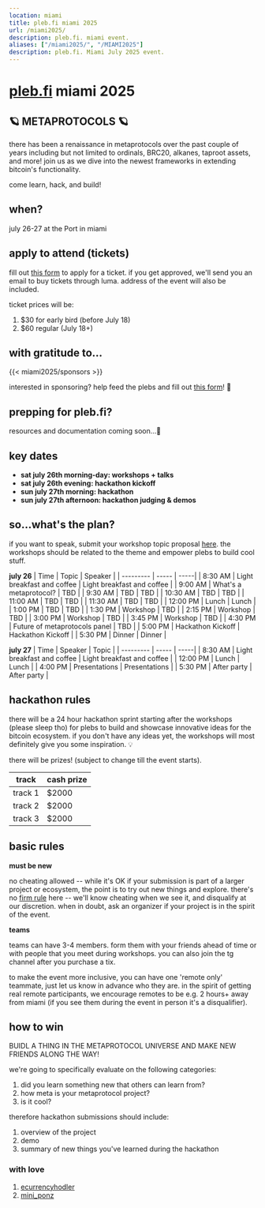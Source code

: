 ```yaml
---
location: miami
title: pleb.fi miami 2025
url: /miami2025/
description: pleb.fi. miami event.
aliases: ["/miami2025/", "/MIAMI2025"]
description: pleb.fi. Miami July 2025 event.
---
```

# [pleb.fi](https://pleb.fi/) miami 2025

## 🪐 METAPROTOCOLS 🪐

there has been a renaissance in metaprotocols over the past couple of years including but not limited to ordinals, BRC20, alkanes, taproot assets, and more! join us as we dive into the newest frameworks in extending bitcoin's functionality.

come learn, hack, and build!

## when?
july 26-27 at the Port in miami

## apply to attend (tickets)
fill out [this form](https://forms.gle/rDoCG45VLXVpETW56) to apply for a ticket. if you get approved, we'll send you an email to buy tickets through luma. address of the event will also be included.

ticket prices will be:
1. $30 for early bird (before July 18)
2. $60 regular (July 18+)

## with gratitude to...
{{< miami2025/sponsors >}}

interested in sponsoring? help feed the plebs and fill out [this form](https://forms.gle/cnmdTceJZAhaGLuX8)! 🙏

## prepping for pleb.fi?
resources and documentation coming soon...👾

## key dates

- **sat july 26th morning-day: workshops + talks**
- **sat july 26th evening: hackathon kickoff**
- **sun july 27th morning: hackathon**
- **sun july 27th afternoon: hackathon judging & demos**

## so...what's the plan?
if you want to speak, submit your workshop topic proposal [here](https://forms.gle/U5gmmBNGGY68qJpr9). the workshops should be related to the theme and empower plebs to build cool stuff.

**july 26**
| Time | Topic | Speaker |
| --------- | ----- | -----|
| 8:30 AM | Light breakfast and coffee | Light breakfast and coffee |
| 9:00 AM | What's a metaprotocol? | TBD |
| 9:30 AM | TBD | TBD |
| 10:30 AM | TBD | TBD |
| 11:00 AM | TBD | TBD |
| 11:30 AM | TBD | TBD |
| 12:00 PM | Lunch | Lunch |
| 1:00 PM | TBD | TBD |
| 1:30 PM | Workshop | TBD |
| 2:15 PM | Workshop | TBD |
| 3:00 PM | Workshop | TBD |
| 3:45 PM | Workshop | TBD |
| 4:30 PM | Future of metaprotocols panel | TBD |
| 5:00 PM | Hackathon Kickoff | Hackathon Kickoff |
| 5:30 PM | Dinner | Dinner |

**july 27**
| Time | Speaker | Topic |
| --------- | ----- | -----|
| 8:30 AM | Light breakfast and coffee | Light breakfast and coffee |
| 12:00 PM | Lunch | Lunch |
| 4:00 PM | Presentations | Presentations |
| 5:30 PM | After party | After party |

## hackathon rules

 there will be a 24 hour hackathon sprint starting after the workshops (please sleep tho) for plebs to build and showcase innovative ideas for the bitcoin ecosystem. if you don't have any ideas yet, the workshops will most definitely give you some inspiration. 💡

there will be prizes! (subject to change till the event starts).

| track | cash prize |
| --------- | ----- |
| track 1 | $2000 |
| track 2 | $2000 |
| track 3 | $2000 |


## basic rules
**must be new**

no cheating allowed -- while it's OK if your submission is part of a larger
project or ecosystem, the point is to try out new things and explore. there's no [firm rule](https://en.wikipedia.org/wiki/I_know_it_when_I_see_it) here -- we'll know
cheating when we see it, and disqualify at our discretion. when in doubt, ask an organizer if your project is in the spirit of the event.

**teams**

teams can have 3-4 members. form them with your friends ahead of time or with people that you meet during workshops. you can also join the tg channel after you purchase a tix.

to make the event more inclusive, you can have one 'remote only'
teammate, just let us know in advance who they are. in the spirit of getting
real remote participants, we encourage remotes to be e.g. 2 hours+ away from
miami (if you see them during the event in person it's a disqualifier).

## how to win

BUIDL A THING IN THE METAPROTOCOL UNIVERSE AND MAKE NEW FRIENDS ALONG THE WAY!

we're going to specifically evaluate on the following categories:

1) did you learn something new that others can learn from?
2) how meta is your metaprotocol project?
3) is it cool?

therefore hackathon submissions should include:
1. overview of the project
1. demo
1. summary of new things you've learned during the hackathon

### with love

1. [ecurrencyhodler](https://twitter.com/ecurrencyhodler)
1. [mini_ponz](https://x.com/ponzini)